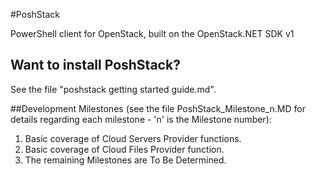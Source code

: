 #PoshStack

PowerShell client for OpenStack, built on the OpenStack.NET SDK v1

## Want to install PoshStack?
See the file "poshstack getting started guide.md".


##Development Milestones
(see the file PoshStack_Milestone_n.MD for details regarding each milestone - 'n' is the Milestone number):  
1. Basic coverage of Cloud Servers Provider functions.  
2. Basic coverage of Cloud Files Provider function.  
3. The remaining Milestones are To Be Determined.  
